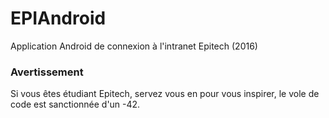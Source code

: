 # EPIAndroid
Application Android de connexion à l'intranet Epitech (2016)


### Avertissement
Si vous êtes étudiant Epitech, servez vous en pour vous inspirer, le vole de code est sanctionnée d'un -42.
